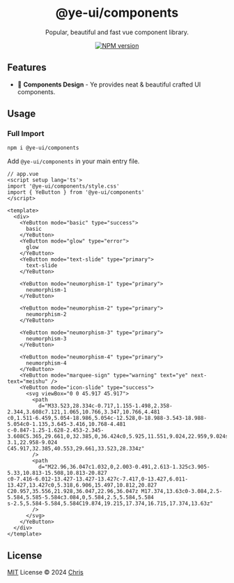 <h1 align="center">@ye-ui/components</h1>
<p align="center">Popular, beautiful and fast vue component library.</p>
<p align="center">
<a href="https://www.npmjs.com/package/onu-ui"><img src="https://img.shields.io/npm/v/@ye-ui/components?color=c95f8b&amp;label=" alt="NPM version"></a></p>

## Features

- 🌈 **Components Design** - Ye provides neat & beautiful crafted UI components.
## Usage

### Full Import

```bash
npm i @ye-ui/components
```
Add `@ye-ui/components` in your main entry file.

```vue
// app.vue
<script setup lang='ts'>
import '@ye-ui/components/style.css'
import { YeButton } from '@ye-ui/components'
</script>

<template>
  <div>
    <YeButton mode="basic" type="success">
      basic
    </YeButton>
    <YeButton mode="glow" type="error">
      glow
    </YeButton>
    <YeButton mode="text-slide" type="primary">
      text-slide
    </YeButton>
  
    <YeButton mode="neumorphism-1" type="primary">
      neumorphism-1
    </YeButton>
  
    <YeButton mode="neumorphism-2" type="primary">
      neumorphism-2
    </YeButton>
  
    <YeButton mode="neumorphism-3" type="primary">
      neumorphism-3
    </YeButton>
  
    <YeButton mode="neumorphism-4" type="primary">
      neumorphism-4
    </YeButton>
    <YeButton mode="marquee-sign" type="warning" text="ye" next-text="meishu" />
    <YeButton mode="icon-slide" type="success">
      <svg viewBox="0 0 45.917 45.917">
        <path
          d="M33.523,28.334c-0.717,1.155-1.498,2.358-2.344,3.608c7.121,1.065,10.766,3.347,10.766,4.481
c0,1.511-6.459,5.054-18.986,5.054c-12.528,0-18.988-3.543-18.988-5.054c0-1.135,3.645-3.416,10.768-4.481
c-0.847-1.25-1.628-2.453-2.345-3.608C5.365,29.661,0,32.385,0,36.424c0,5.925,11.551,9.024,22.959,9.024s22.958-3.1,22.958-9.024
C45.917,32.385,40.553,29.661,33.523,28.334z"
        />
        <path
          d="M22.96,36.047c1.032,0,2.003-0.491,2.613-1.325c3.905-5.33,10.813-15.508,10.813-20.827
c0-7.416-6.012-13.427-13.427-13.427c-7.417,0-13.427,6.011-13.427,13.427c0,5.318,6.906,15.497,10.812,20.827
C20.957,35.556,21.928,36.047,22.96,36.047z M17.374,13.63c0-3.084,2.5-5.584,5.585-5.584c3.084,0,5.584,2.5,5.584,5.584
s-2.5,5.584-5.584,5.584C19.874,19.215,17.374,16.715,17.374,13.63z"
        />
      </svg>
    </YeButton>
  </div>
</template>
```

## License

[MIT](https://github.com/fanly/ye-ui/blob/main/LICENSE) License © 2024 [Chris](https://github.com/fanly)
